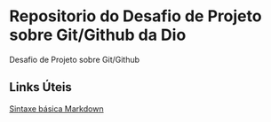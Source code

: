# Repositorio do Desafio de Projeto sobre Git/Github da Dio
Desafio de Projeto sobre Git/Github

## Links Úteis
[Sintaxe básica Markdown](https://www.markdownguide.org/)

